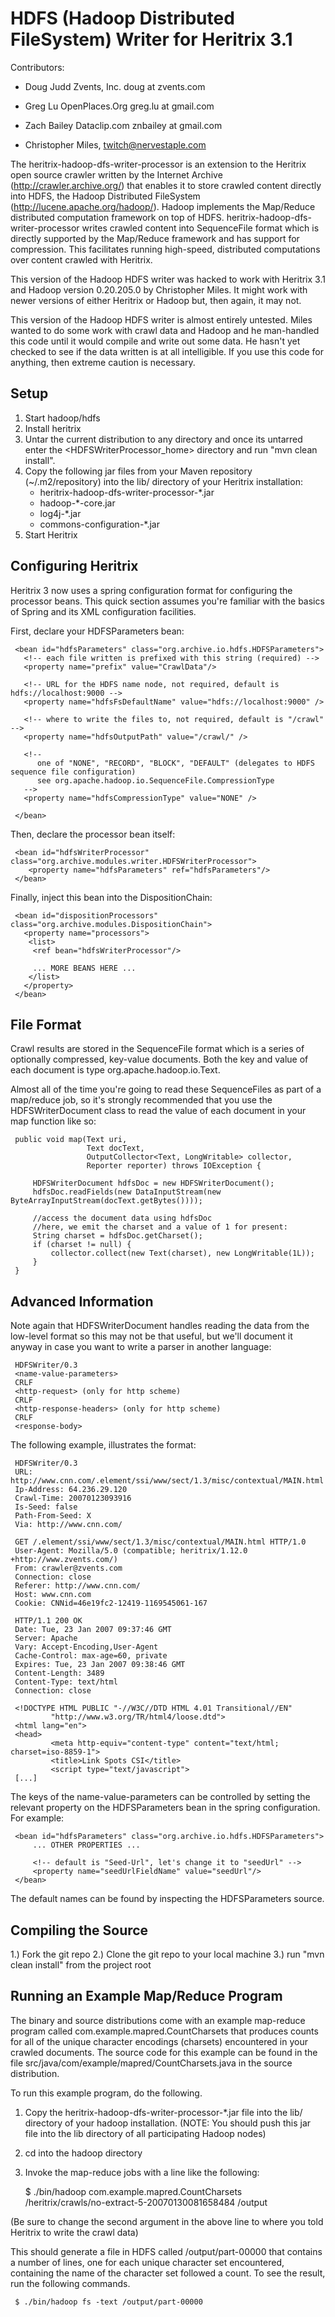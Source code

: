 HDFS (Hadoop Distributed FileSystem) Writer for Heritrix 3.1
============================================================

Contributors:

*  Doug Judd Zvents, Inc. doug at zvents.com


*  Greg Lu OpenPlaces.Org greg.lu at gmail.com

*  Zach Bailey Dataclip.com znbailey at gmail.com

*  Christopher Miles, twitch@nervestaple.com

The heritrix-hadoop-dfs-writer-processor is an extension to the Heritrix open
source crawler written by the Internet Archive (http://crawler.archive.org/)
that enables it to store crawled content directly into HDFS, the Hadoop
Distributed FileSystem (http://lucene.apache.org/hadoop/).  Hadoop implements
the Map/Reduce distributed computation framework on top of HDFS.
heritrix-hadoop-dfs-writer-processor writes crawled content into SequenceFile
format which is directly supported by the Map/Reduce framework and has support
for compression.  This facilitates running high-speed, distributed computations
over content crawled with Heritrix.

This version of the Hadoop HDFS writer was hacked to work with
Heritrix 3.1 and Hadoop version 0.20.205.0 by Christopher Miles. It
might work with newer versions of either Heritrix or Hadoop but, then
again, it may not.

This version of the Hadoop HDFS writer is almost entirely
untested. Miles wanted to do some work with crawl data and Hadoop and
he man-handled this code until it would compile and write out some
data. He hasn't yet checked to see if the data written is at all
intelligible. If you use this code for anything, then extreme caution
is necessary.


Setup
-----

1.  Start hadoop/hdfs
2.  Install heritrix
3.  Untar the current distribution to any directory and once its
untarred enter the <HDFSWriterProcessor_home> directory and run "mvn clean install".
4. Copy the following jar files from your Maven repository
(~/.m2/repository) into the lib/ directory of your Heritrix installation:
   *  heritrix-hadoop-dfs-writer-processor-*.jar
   *  hadoop-*-core.jar
   *  log4j-*.jar
   *  commons-configuration-*.jar
5. Start Heritrix


Configuring Heritrix
--------------------

Heritrix 3 now uses a spring configuration format for configuring the processor beans. This quick section assumes
you're familiar with the basics of Spring and its XML configuration facilities.

First, declare your HDFSParameters bean:

     <bean id="hdfsParameters" class="org.archive.io.hdfs.HDFSParameters">
       <!-- each file written is prefixed with this string (required) -->
       <property name="prefix" value="CrawlData"/>

       <!-- URL for the HDFS name node, not required, default is hdfs://localhost:9000 -->
       <property name="hdfsFsDefaultName" value="hdfs://localhost:9000" />

       <!-- where to write the files to, not required, default is "/crawl" -->
       <property name="hdfsOutputPath" value="/crawl/" />

       <!--
          one of "NONE", "RECORD", "BLOCK", "DEFAULT" (delegates to HDFS sequence file configuration)
          see org.apache.hadoop.io.SequenceFile.CompressionType
       -->
       <property name="hdfsCompressionType" value="NONE" />

     </bean>

Then, declare the processor bean itself:

     <bean id="hdfsWriterProcessor" class="org.archive.modules.writer.HDFSWriterProcessor">
        <property name="hdfsParameters" ref="hdfsParameters"/>
     </bean>

Finally, inject this bean into the DispositionChain:

     <bean id="dispositionProcessors" class="org.archive.modules.DispositionChain">
       <property name="processors">
        <list>
         <ref bean="hdfsWriterProcessor"/>

         ... MORE BEANS HERE ...
        </list>
       </property>
     </bean>


File Format
-----------

Crawl results are stored in the SequenceFile format which is a series of
optionally compressed, key-value documents. Both the key and value of each document
is type org.apache.hadoop.io.Text.

Almost all of the time you're going to read these SequenceFiles as part of a map/reduce job,
so it's strongly recommended that you use the HDFSWriterDocument class to read the
value of each document in your map function like so:

     public void map(Text uri,
                     Text docText,
                     OutputCollector<Text, LongWritable> collector,
                     Reporter reporter) throws IOException {

         HDFSWriterDocument hdfsDoc = new HDFSWriterDocument();
         hdfsDoc.readFields(new DataInputStream(new ByteArrayInputStream(docText.getBytes())));

         //access the document data using hdfsDoc
         //here, we emit the charset and a value of 1 for present:
         String charset = hdfsDoc.getCharset();
         if (charset != null) {
             collector.collect(new Text(charset), new LongWritable(1L));
         }
     }


Advanced Information
--------------------

Note again that HDFSWriterDocument handles reading the data from the low-level format so this may not be that
useful, but we'll document it anyway in case you want to write a parser in another language:

     HDFSWriter/0.3
     <name-value-parameters>
     CRLF
     <http-request> (only for http scheme)
     CRLF
     <http-response-headers> (only for http scheme)
     CRLF
     <response-body>

The following example, illustrates the format:

     HDFSWriter/0.3
     URL: http://www.cnn.com/.element/ssi/www/sect/1.3/misc/contextual/MAIN.html
     Ip-Address: 64.236.29.120
     Crawl-Time: 20070123093916
     Is-Seed: false
     Path-From-Seed: X
     Via: http://www.cnn.com/

     GET /.element/ssi/www/sect/1.3/misc/contextual/MAIN.html HTTP/1.0
     User-Agent: Mozilla/5.0 (compatible; heritrix/1.12.0 +http://www.zvents.com/)
     From: crawler@zvents.com
     Connection: close
     Referer: http://www.cnn.com/
     Host: www.cnn.com
     Cookie: CNNid=46e19fc2-12419-1169545061-167

     HTTP/1.1 200 OK
     Date: Tue, 23 Jan 2007 09:37:46 GMT
     Server: Apache
     Vary: Accept-Encoding,User-Agent
     Cache-Control: max-age=60, private
     Expires: Tue, 23 Jan 2007 09:38:46 GMT
     Content-Length: 3489
     Content-Type: text/html
     Connection: close

     <!DOCTYPE HTML PUBLIC "-//W3C//DTD HTML 4.01 Transitional//EN"
             "http://www.w3.org/TR/html4/loose.dtd">
     <html lang="en">
     <head>
             <meta http-equiv="content-type" content="text/html; charset=iso-8859-1">
             <title>Link Spots CSI</title>
             <script type="text/javascript">
     [...]

The keys of the name-value-parameters can be controlled by setting the relevant
property on the HDFSParameters bean in the spring configuration. For example:

     <bean id="hdfsParameters" class="org.archive.io.hdfs.HDFSParameters">
         ... OTHER PROPERTIES ...

         <!-- default is "Seed-Url", let's change it to "seedUrl" -->
         <property name="seedUrlFieldName" value="seedUrl"/>
     </bean>

The default names can be found by inspecting the HDFSParameters source.


Compiling the Source
--------------------

1.) Fork the git repo
2.) Clone the git repo to your local machine
3.) run "mvn clean install" from the project root


Running an Example Map/Reduce Program
-------------------------------------

The binary and source distributions come with an example map-reduce program
called com.example.mapred.CountCharsets that produces counts
for all of the unique character encodings (charsets) encountered in your
crawled documents.  The source code for this example can be found in the file
src/java/com/example/mapred/CountCharsets.java in the source distribution.

To run this example program, do the following.

1. Copy the heritrix-hadoop-dfs-writer-processor-*.jar file into the lib/
   directory of your hadoop installation.  (NOTE: You should
   push this jar file into the lib directory of all participating
   Hadoop nodes)
2. cd into the hadoop directory
3. Invoke the map-reduce jobs with a line like the following:

     $ ./bin/hadoop com.example.mapred.CountCharsets \
       /heritrix/crawls/no-extract-5-20070130081658484 /output

(Be sure to change the second argument in the above line to where you told Heritrix
to write the crawl data)

This should generate a file in HDFS called /output/part-00000 that contains a
number of lines, one for each unique character set encountered, containing the
name of the character set followed a count.  To see the result, run the
following commands.

     $ ./bin/hadoop fs -text /output/part-00000
